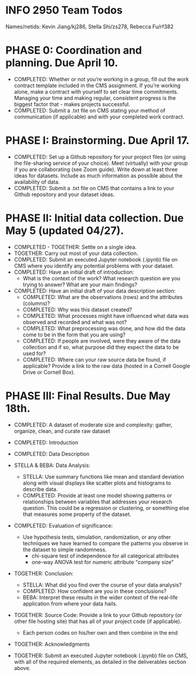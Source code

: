 # INFO 2950 Team Todos
Names/netids: Kevin Jiang/kj286, Stella Shi/zs278, Rebecca Fu/rf382

# PHASE 0: Coordination and planning. Due April 10.
- COMPLETED: Whether or not you’re working in a group, fill out the work contract template included in the CMS assignment. If you're working alone, make a contract with yourself to set clear time commitments. Managing your time and making regular, consistent progress is the biggest factor that - makes projects successful.
- COMPLETED: Submit a .txt file on CMS stating your method of communication (if applicable) and with your completed work contract.

# PHASE I: Brainstorming. Due April 17.
- COMPLETED: Set up a Github repository for your project files (or using the file-sharing service of your choice).
Meet (virtually) with your group if you are collaborating (see Zoom guide). Write down at least three ideas for datasets. Include as much information as possible about the availability of data.
- COMPLETED: Submit a .txt file on CMS that contains a link to your Github repository and your dataset ideas.

# PHASE II: Initial data collection. Due May 5 (updated 04/27).
- COMPLETED - TOGETHER: Settle on a single idea.
- TOGETHER: Carry out most of your data collection.
- COMPLETED: Submit an executed Jupyter notebook (.ipynb) file on CMS where you identify any potential problems with your dataset.
- COMPLETED: Have an initial draft of introduction:
  - What is the context of the work? What research question are you trying to answer? What are your main findings?
- COMPLETED: Have an initial draft of your data description section:
  - COMPLETED: What are the observations (rows) and the attributes (columns)?
  - COMPLETED: Why was this dataset created?
  - COMPLETED: What processes might have influenced what data was observed and recorded and what was not?
  - COMPLETED: What preprocessing was done, and how did the data come to be in the form that you are using?
  - COMPLETED: If people are involved, were they aware of the data collection and if so, what purpose did they expect the data to be used for?
  - COMPLETED: Where can your raw source data be found, if applicable? Provide a link to the raw data (hosted in a Cornell Google Drive or Cornell Box).

# PHASE III: Final Results. Due May 18th.
- COMPLETED: A dataset of moderate size and complexity: gather, organize, clean, and curate raw dataset
- COMPLETED: Introduction
- COMPLETED: Data Description

- STELLA & BEBA: Data Analysis:
  - STELLA: Use summary functions like mean and standard deviation along with visual displays like scatter plots and histograms to describe data.
  - COMPLETED: Provide at least one model showing patterns or relationships between variables that addresses your research question. This could be a regression or clustering, or something else that measures some property of the dataset.

- COMPLETED: Evaluation of significance:
  - Use hypothesis tests, simulation, randomization, or any other techniques we have learned to compare the patterns you observe in the dataset to simple randomness.
    - chi-square test of independence for all categorical attributes
    - one-way ANOVA test for numeric attribute "company size"

- TOGETHER: Conclusion:
  - STELLA: What did you find over the course of your data analysis?
  - COMPLETED: How confident are you in these conclusions?
  - BEBA: Interpret these results in the wider context of the real-life application from where your data hails.

- TOGETHER: Source Code: Provide a link to your Github repository (or other file hosting site) that has all of your project code (if applicable).
  - Each person codes on his/her own and then combine in the end

- TOGETHER: Acknowledgments

- TOGETHER: Submit an executed Jupyter notebook (.ipynb) file on CMS, with all of the required elements, as detailed in the deliverables section above.
